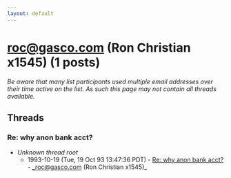 ```yaml
---
layout: default
---
```


# roc@gasco.com (Ron Christian x1545) (1 posts)

_Be aware that many list participants used multiple email addresses over their time active on the list. As such this page may not contain all threads available._

## Threads

### Re: why anon bank acct?
+ _Unknown thread root_
  + 1993-10-19 (Tue, 19 Oct 93 13:47:36 PDT) - [Re: why anon bank acct?](/archive/1993/10/893bbba61e2130af9d16a792ec75756503895d4bbf56b5ad3b1132a47c890e03) - _roc@gasco.com (Ron Christian x1545)_

